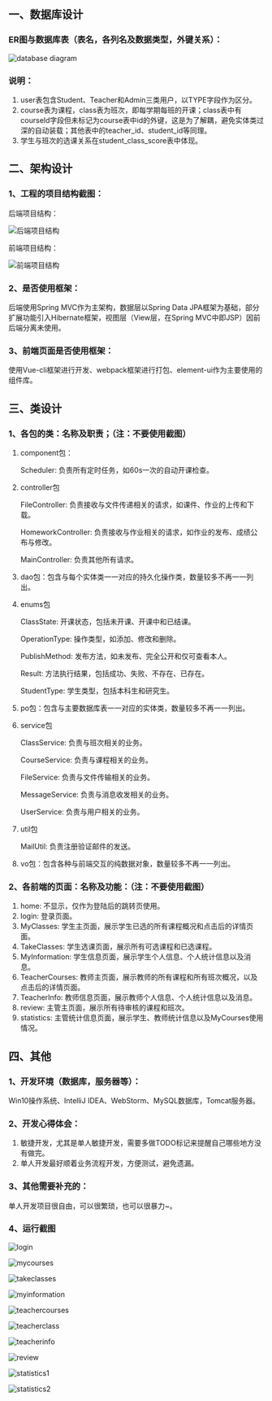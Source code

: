 ## 一、数据库设计

### ER图与数据库表（表名，各列名及数据类型，外键关系）：

![database diagram](/img/database_diagram.png)

### 说明：

1. user表包含Student、Teacher和Admin三类用户，以TYPE字段作为区分。
2. course表为课程，class表为班次，即每学期每班的开课；class表中有courseId字段但未标记为course表中id的外键，这是为了解耦，避免实体类过深的自动装载；其他表中的teacher_id、student_id等同理。
3. 学生与班次的选课关系在student_class_score表中体现。

## 二、架构设计

### 1、工程的项目结构截图：

后端项目结构：

![后端项目结构](/img/后端项目结构.png)

前端项目结构：

![前端项目结构](/img/前端项目结构.png)

### 2、是否使用框架：

后端使用Spring MVC作为主架构，数据层以Spring Data JPA框架为基础，部分扩展功能引入Hibernate框架，视图层（View层，在Spring MVC中即JSP）因前后端分离未使用。

### 3、前端页面是否使用框架：

使用Vue-cli框架进行开发、webpack框架进行打包、element-ui作为主要使用的组件库。

## 三、类设计

### 1、各包的类：名称及职责；（注：不要使用截图）

1. component包：

   Scheduler: 负责所有定时任务，如60s一次的自动开课检查。

2. controller包

   FileController: 负责接收与文件传递相关的请求，如课件、作业的上传和下载。

   HomeworkController: 负责接收与作业相关的请求，如作业的发布、成绩公布与修改。

   MainController: 负责其他所有请求。

3. dao包：包含与每个实体类一一对应的持久化操作类，数量较多不再一一列出。

4. enums包

   ClassState: 开课状态，包括未开课、开课中和已结课。

   OperationType: 操作类型，如添加、修改和删除。

   PublishMethod: 发布方法，如未发布、完全公开和仅可查看本人。

   Result: 方法执行结果，包括成功、失败、不存在、已存在。

   StudentType: 学生类型，包括本科生和研究生。

5. po包：包含与主要数据库表一一对应的实体类，数量较多不再一一列出。

6. service包

   ClassService: 负责与班次相关的业务。

   CourseService: 负责与课程相关的业务。

   FileService: 负责与文件传输相关的业务。

   MessageService: 负责与消息收发相关的业务。

   UserService: 负责与用户相关的业务。

7. util包

   MailUtil: 负责注册验证邮件的发送。

8. vo包：包含各种与前端交互的纯数据对象，数量较多不再一一列出。

### 2、各前端的页面：名称及功能：（注：不要使用截图）

1. home: 不显示，仅作为登陆后的跳转页使用。
2. login: 登录页面。
3. MyClasses: 学生主页面，展示学生已选的所有课程概况和点击后的详情页面。
4. TakeClasses: 学生选课页面，展示所有可选课程和已选课程。
5.  MyInformation: 学生信息页面，展示学生个人信息、个人统计信息以及消息。
6. TeacherCourses: 教师主页面，展示教师的所有课程和所有班次概况，以及点击后的详情页面。
7. TeacherInfo: 教师信息页面，展示教师个人信息、个人统计信息以及消息。
8. review: 主管主页面，展示所有待审核的课程和班次。
9. statistics: 主管统计信息页面，展示学生、教师统计信息以及MyCourses使用情况。

## 四、其他

### 1、开发环境（数据库，服务器等）：

Win10操作系统、IntelliJ IDEA、WebStorm、MySQL数据库，Tomcat服务器。

### 2、开发心得体会：

1. 敏捷开发，尤其是单人敏捷开发，需要多做TODO标记来提醒自己哪些地方没有做完。
2. 单人开发最好顺着业务流程开发，方便测试，避免遗漏。

### 3、其他需要补充的：

单人开发项目很自由，可以很繁琐，也可以很暴力~。

### 4、运行截图

![login](/img/login.png)

![mycourses](/img/mycourses.png)

![takeclasses](/img/takeclasses.png)

![myinformation](/img/myinformation.png)

![teachercourses](/img/teachercourses.png)

![teacherclass](/img/teacherclass.png)

![teacherinfo](/img/teacherinfo.png)

![review](/img/review.png)

![statistics1](/img/statistics1.png)

![statistics2](/img/statistics2.png)
